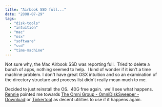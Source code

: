 ```yaml
---
title: "Airbook SSD full..."
date: "2008-07-29"
tags: 
  - "disk-tools"
  - "intuition"
  - "mac"
  - "osx"
  - "software"
  - "ssd"
  - "time-machine"
---
```


Not sure why, the Mac Airbook SSD was reporting full.  Tried to delete a bunch of apps, nothing seemed to help.  I kind of wonder if it isn't a time machine problem. I don't have great OSX intuition and so an examination of the directory structure and process list didn't really mean much to me.

Decided to just reinstall the OS.  40G free again.  we'll see what happens.  [Rennie](http://www.igncap.com/team/) pointed me towards [The Omni Group - OmniDiskSweeper - Download](http://www.omnigroup.com/applications/omnidisksweeper/download/) or [Tinkertool](www.bresink.com/osx/TinkerTool.html) as decent utilities to use if it happens again.
